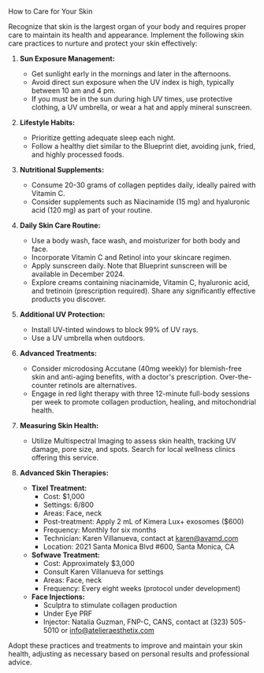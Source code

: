 How to Care for Your Skin

Recognize that skin is the largest organ of your body and requires proper care to maintain its health and appearance. Implement the following skin care practices to nurture and protect your skin effectively:

1. **Sun Exposure Management:**
   - Get sunlight early in the mornings and later in the afternoons.
   - Avoid direct sun exposure when the UV index is high, typically between 10 am and 4 pm.
   - If you must be in the sun during high UV times, use protective clothing, a UV umbrella, or wear a hat and apply mineral sunscreen.

2. **Lifestyle Habits:**
   - Prioritize getting adequate sleep each night.
   - Follow a healthy diet similar to the Blueprint diet, avoiding junk, fried, and highly processed foods.

3. **Nutritional Supplements:**
   - Consume 20-30 grams of collagen peptides daily, ideally paired with Vitamin C.
   - Consider supplements such as Niacinamide (15 mg) and hyaluronic acid (120 mg) as part of your routine.

4. **Daily Skin Care Routine:**
   - Use a body wash, face wash, and moisturizer for both body and face.
   - Incorporate Vitamin C and Retinol into your skincare regimen.
   - Apply sunscreen daily. Note that Blueprint sunscreen will be available in December 2024.
   - Explore creams containing niacinamide, Vitamin C, hyaluronic acid, and tretinoin (prescription required). Share any significantly effective products you discover.

5. **Additional UV Protection:**
   - Install UV-tinted windows to block 99% of UV rays.
   - Use a UV umbrella when outdoors.

6. **Advanced Treatments:**
   - Consider microdosing Accutane (40mg weekly) for blemish-free skin and anti-aging benefits, with a doctor's prescription. Over-the-counter retinols are alternatives.
   - Engage in red light therapy with three 12-minute full-body sessions per week to promote collagen production, healing, and mitochondrial health.

7. **Measuring Skin Health:**
   - Utilize Multispectral Imaging to assess skin health, tracking UV damage, pore size, and spots. Search for local wellness clinics offering this service.

8. **Advanced Skin Therapies:**
   - **Tixel Treatment:** 
     - Cost: $1,000
     - Settings: 6/800
     - Areas: Face, neck
     - Post-treatment: Apply 2 mL of Kimera Lux+ exosomes ($600)
     - Frequency: Monthly for six months
     - Technician: Karen Villanueva, contact at karen@avamd.com
     - Location: 2021 Santa Monica Blvd #600, Santa Monica, CA
   - **Sofwave Treatment:**
     - Cost: Approximately $3,000
     - Consult Karen Villanueva for settings
     - Areas: Face, neck
     - Frequency: Every eight weeks (protocol under development)
   - **Face Injections:**
     - Sculptra to stimulate collagen production
     - Under Eye PRF
     - Injector: Natalia Guzman, FNP-C, CANS, contact at (323) 505-5010 or info@atelieraesthetix.com

Adopt these practices and treatments to improve and maintain your skin health, adjusting as necessary based on personal results and professional advice.